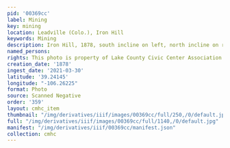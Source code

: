 ```yaml
---
pid: '00369cc'
label: Mining
key: mining
location: Leadville (Colo.), Iron Hill
keywords: Mining
description: Iron Hill, 1878, south incline on left, north incline on right
named_persons: 
rights: This photo is property of Lake County Civic Center Association.
creation_date: '1878'
ingest_date: '2021-03-30'
latitude: '39.24145'
longitude: "-106.26225"
format: Photo
source: Scanned Negative
order: '359'
layout: cmhc_item
thumbnail: "/img/derivatives/iiif/images/00369cc/full/250,/0/default.jpg"
full: "/img/derivatives/iiif/images/00369cc/full/1140,/0/default.jpg"
manifest: "/img/derivatives/iiif/00369cc/manifest.json"
collection: cmhc
---
```

